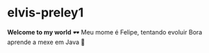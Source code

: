 # elvis-preley1
**Welcome to my world** 🕶️
Meu mome é Felipe, tentando evoluir
Bora aprende a mexe em Java 🤯
